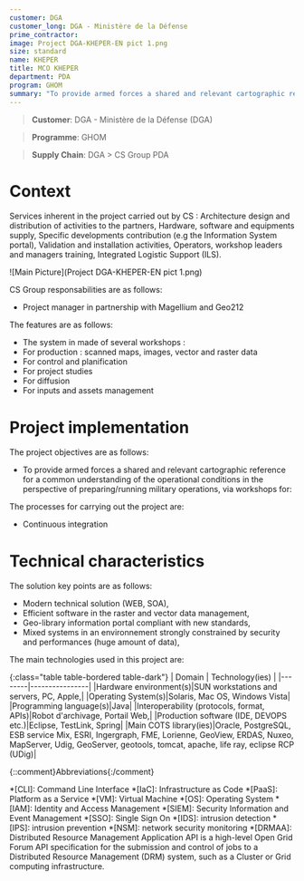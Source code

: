 ```yaml
---
customer: DGA
customer_long: DGA - Ministère de la Défense
prime_contractor: 
image: Project DGA-KHEPER-EN pict 1.png
size: standard
name: KHEPER
title: MCO KHEPER
department: PDA
program: GHOM
summary: "To provide armed forces a shared and relevant cartographic reference for a common understanding of the operational conditions in the perspective of preparing/running military operations, via workshops for:"
---
```


> __Customer__\: DGA - Ministère de la Défense (DGA)

> __Programme__\: GHOM

> __Supply Chain__\: DGA >  CS Group PDA


# Context

Services inherent in the project carried out by CS :
Architecture design and distribution of activities to the partners,
Hardware, software and equipments supply,
Specific developments contribution (e.g the Information System portal),
Validation and installation activities,
Operators, workshop leaders and managers training,
Integrated Logistic Support (ILS).

![Main Picture](Project DGA-KHEPER-EN pict 1.png)

CS Group responsabilities are as follows:
* Project manager in partnership with Magellium and Geo212


The features are as follows:
* The system in made of several workshops :
* For production : scanned maps, images, vector and raster data
* For control and planification
* For project studies
* For diffusion
* For inputs and assets management

# Project implementation

The project objectives are as follows:
* To provide armed forces a shared and relevant cartographic reference for a common understanding of the operational conditions in the perspective of preparing/running military operations, via workshops for:

The processes for carrying out the project are:
* Continuous integration

# Technical characteristics

The solution key points are as follows:
* Modern technical solution (WEB, SOA),
* Efficient software in the raster and vector data management,
* Geo-library information portal compliant with new standards,
* Mixed systems in an environnement strongly constrained by security and performances (huge amount of data),



The main technologies used in this project are:

{:class="table table-bordered table-dark"}
| Domain | Technology(ies) |
|--------|----------------|
|Hardware environment(s)|SUN workstations and servers, PC, Apple,|
|Operating System(s)|Solaris, Mac OS, Windows Vista|
|Programming language(s)|Java|
|Interoperability (protocols, format, APIs)|Robot d'archivage, Portail Web,|
|Production software (IDE, DEVOPS etc.)|Eclipse, TestLink, Spring|
|Main COTS library(ies)|Oracle, PostgreSQL, ESB service Mix, ESRI, Ingergraph, FME, Lorienne, GeoView, ERDAS, Nuxeo, MapServer, Udig, GeoServer, geotools, tomcat, apache, life ray, eclipse RCP (UDig)|



{::comment}Abbreviations{:/comment}

*[CLI]: Command Line Interface
*[IaC]: Infrastructure as Code
*[PaaS]: Platform as a Service
*[VM]: Virtual Machine
*[OS]: Operating System
*[IAM]: Identity and Access Management
*[SIEM]: Security Information and Event Management
*[SSO]: Single Sign On
*[IDS]: intrusion detection
*[IPS]: intrusion prevention
*[NSM]: network security monitoring
*[DRMAA]: Distributed Resource Management Application API is a high-level Open Grid Forum API specification for the submission and control of jobs to a Distributed Resource Management (DRM) system, such as a Cluster or Grid computing infrastructure.
